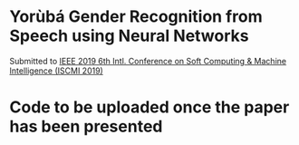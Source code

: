 # Yorùbá Gender Recognition from Speech using Neural Networks

Submitted to [IEEE 2019 6th Intl. Conference on Soft Computing & Machine Intelligence (ISCMI 2019)](http://www.iscmi.us/)

# Code to be uploaded once the paper has been presented
